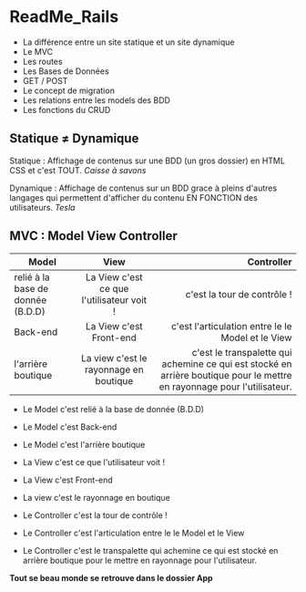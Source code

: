 # ReadMe_Rails

+ La différence entre un site statique et un site dynamique
+ Le MVC
+ Les routes
+ Les Bases de Données
+ GET / POST
+ Le concept de migration
+ Les relations entre les models des BDD
+ Les fonctions du CRUD

## Statique ≠ Dynamique

Statique : Affichage de contenus sur une BDD (un gros dossier) en HTML CSS et c'est TOUT.
_Caisse à savons_


Dynamique : Affichage de contenus sur un BDD grace à pleins d'autres langages qui permettent d'afficher du contenu EN FONCTION des utilisateurs.
_Tesla_

## MVC : Model View Controller

| Model	                           | View                                     | Controller                           |
| -------------------------------- |:----------------------------------------:| ------------------------------------:|
| relié à la base de donnée (B.D.D)| La View c'est ce que l'utilisateur voit ! | c'est la tour de contrôle ! |
| Back-end                         | La View c'est Front-end                   | c'est l'articulation entre le le Model et le View |
| l'arrière boutique               | La view c'est le rayonnage en boutique    | c'est le transpalette qui achemine ce qui est stocké en arrière boutique pour le mettre en rayonnage pour l'utilisateur. |

- Le Model c'est relié à la base de donnée (B.D.D)
- Le Model c'est Back-end
- Le Model c'est l'arrière boutique

- La View c'est ce que l'utilisateur voit ! 
- La View c'est Front-end
- La view c'est le rayonnage en boutique

- Le Controller c'est la tour de contrôle !
- Le Controller c'est l'articulation entre le le Model et le View
- Le Controller c'est le transpalette qui achemine ce qui est stocké en arrière boutique pour le mettre en rayonnage pour l'utilisateur. 

**Tout se beau monde se retrouve dans le dossier App**




